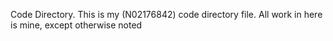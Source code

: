 Code Directory.
This is my (N02176842) code directory file. All work in here is mine, except otherwise noted

